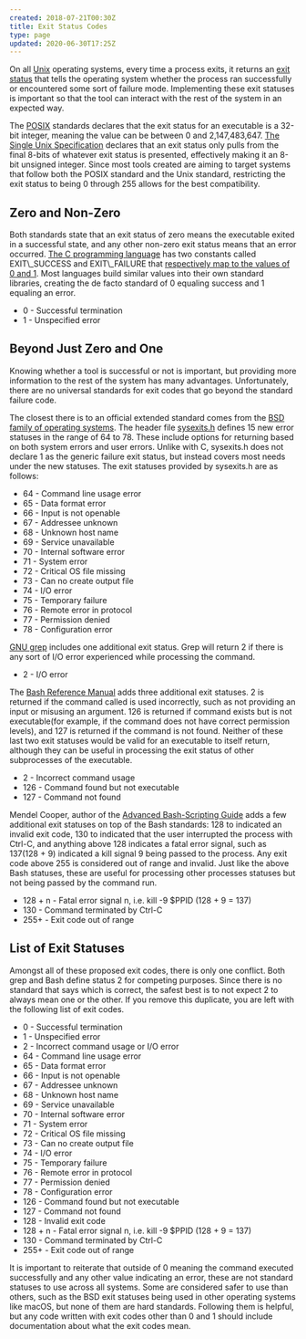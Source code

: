 ```yaml
---
created: 2018-07-21T00:30Z
title: Exit Status Codes
type: page
updated: 2020-06-30T17:25Z
---
```


On all [Unix](https://en.wikipedia.org/wiki/Unix) operating systems, every time a process exits, it returns an [exit status](https://en.wikipedia.org/wiki/Exit_status) that tells the operating system whether the process ran successfully or encountered some sort of failure mode. Implementing these exit statuses is important so that the tool can interact with the rest of the system in an expected way.

The [POSIX](https://en.wikipedia.org/wiki/POSIX) standards declares that the exit status for an executable is a 32-bit integer, meaning the value can be between 0 and 2,147,483,647. [The Single Unix Specification](http://www.unix.org/what_is_unix/single_unix_specification.html) declares that an exit status only pulls from the final 8-bits of whatever exit status is presented, effectively making it an 8-bit unsigned integer. Since most tools created are aiming to target systems that follow both the POSIX standard and the Unix standard, restricting the exit status to being 0 through 255 allows for the best compatibility.

## Zero and Non-Zero

Both standards state that an exit status of zero means the executable exited in a successful state, and any other non-zero exit status means that an error occurred. [The C programming language](https://en.wikipedia.org/wiki/C_(programming_language)) has two constants called EXIT\_SUCCESS and EXIT\_FAILURE that [respectively map to the values of 0 and 1](https://www.gnu.org/software/libc/manual/html_node/Exit-Status.html). Most languages build similar values into their own standard libraries, creating the de facto standard of 0 equaling success and 1 equaling an error.

- 0 - Successful termination
- 1 - Unspecified error

## Beyond Just Zero and One

Knowing whether a tool is successful or not is important, but providing more information to the rest of the system has many advantages. Unfortunately, there are no universal standards for exit codes that go beyond the standard failure code.

The closest there is to an official extended standard comes from the [BSD family of operating systems](https://en.wikipedia.org/wiki/Berkeley_Software_Distribution). The header file [sysexits.h](https://github.com/openbsd/src/blob/master/include/sysexits.h) defines 15 new error statuses in the range of 64 to 78. These include options for returning based on both system errors and user errors. Unlike with C, sysexits.h does not declare 1 as the generic failure exit status, but instead covers most needs under the new statuses. The exit statuses provided by sysexits.h are as follows:

- 64 - Command line usage error
- 65 - Data format error
- 66 - Input is not openable
- 67 - Addressee unknown
- 68 - Unknown host name
- 69 - Service unavailable
- 70 - Internal software error
- 71 - System error
- 72 - Critical OS file missing
- 73 - Can no create output file
- 74 - I/O error
- 75 - Temporary failure
- 76 - Remote error in protocol
- 77 - Permission denied
- 78 - Configuration error

[GNU grep](https://www.gnu.org/software/grep/) includes one additional exit status. Grep will return 2 if there is any sort of I/O error experienced while processing the command.

- 2 - I/O error

The [Bash Reference Manual](https://www.gnu.org/software/bash/manual/html_node/index.html) adds three additional exit statuses. 2 is returned if the command called is used incorrectly, such as not providing an input or misusing an argument. 126 is returned if command exists but is not executable(for example, if the command does not have correct permission levels), and 127 is returned if the command is not found. Neither of these last two exit statuses would be valid for an executable to itself return, although they can be useful in processing the exit status of other subprocesses of the executable.

- 2 - Incorrect command usage
- 126 - Command found but not executable
- 127 - Command not found

Mendel Cooper, author of the [Advanced Bash-Scripting Guide](https://www.tldp.org/LDP/abs/html/) adds a few additional exit statuses on top of the Bash standards: 128 to indicated an invalid exit code, 130 to indicated that the user interrupted the process with Ctrl-C, and anything above 128 indicates a fatal error signal, such as 137(128 + 9) indicated a kill signal 9 being passed to the process. Any exit code above 255 is considered out of range and invalid. Just like the above Bash statuses, these are useful for processing other processes statuses but not being passed by the command run.

- 128 + n - Fatal error signal n, i.e. kill -9 $PPID (128 + 9 = 137)
- 130 - Command terminated by Ctrl-C
- 255+ - Exit code out of range

## List of Exit Statuses

Amongst all of these proposed exit codes, there is only one conflict. Both grep and Bash define status 2 for competing purposes. Since there is no standard that says which is correct, the safest best is to not expect 2 to always mean one or the other. If you remove this duplicate, you are left with the following list of exit codes.

- 0 - Successful termination
- 1 - Unspecified error
- 2 - Incorrect command usage or I/O error
- 64 - Command line usage error
- 65 - Data format error
- 66 - Input is not openable
- 67 - Addressee unknown
- 68 - Unknown host name
- 69 - Service unavailable
- 70 - Internal software error
- 71 - System error
- 72 - Critical OS file missing
- 73 - Can no create output file
- 74 - I/O error
- 75 - Temporary failure
- 76 - Remote error in protocol
- 77 - Permission denied
- 78 - Configuration error
- 126 - Command found but not executable
- 127 - Command not found
- 128 - Invalid exit code
- 128 + n - Fatal error signal n, i.e. kill -9 $PPID (128 + 9 = 137)
- 130 - Command terminated by Ctrl-C
- 255+ - Exit code out of range

It is important to reiterate that outside of 0 meaning the command executed successfully and any other value indicating an error, these are not standard statuses to use across all systems. Some are considered safer to use than others, such as the BSD exit statuses being used in other operating systems like macOS, but none of them are hard standards. Following them is helpful, but any code written with exit codes other than 0 and 1 should include documentation about what the exit codes mean.
